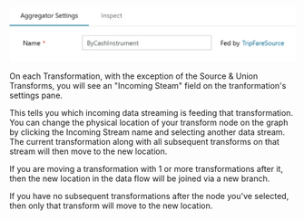 ![Agg Transformation options](../images/agghead.png "aggregator header")

On each Transformation, with the exception of the Source & Union Transforms, you will see an "Incoming Steam" field on the tranformation's settings pane.

This tells you which incoming data streaming is feeding that transformation. You can change the physical location of your transform node on the graph by clicking the Incoming Stream name and selecting another data stream. The current transformation along with all subsequent transforms on that stream will then move to the new location.

If you are moving a transformation with 1 or more transformations after it, then the new location in the data flow will be joined via a new branch.

If you have no subsequent transformations after the node you've selected, then only that transform will move to the new location.
